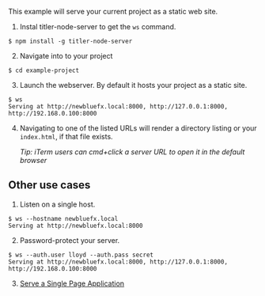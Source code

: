 This example will serve your current project as a static web site.

1. Instal titler-node-server to get the `ws` command.

  ```
  $ npm install -g titler-node-server
  ```

2. Navigate into to your project

  ```
  $ cd example-project
  ```

3. Launch the webserver. By default it hosts your project as a static site.

  ```
  $ ws
  Serving at http://newbluefx.local:8000, http://127.0.0.1:8000, http://192.168.0.100:8000
  ```

4. Navigating to one of the listed URLs will render a directory listing or your `index.html`, if that file exists.

    *Tip: iTerm users can cmd+click a server URL to open it in the default browser*

## Other use cases

1. Listen on a single host.

  ```
  $ ws --hostname newbluefx.local
  Serving at http://newbluefx.local:8000
  ```

2. Password-protect your server.

  ```
  $ ws --auth.user lloyd --auth.pass secret
  Serving at http://newbluefx.local:8000, http://127.0.0.1:8000, http://192.168.0.100:8000
  ```

3. [Serve a Single Page Application](How-to-serve-a-Single-Page-Application-(SPA).md)